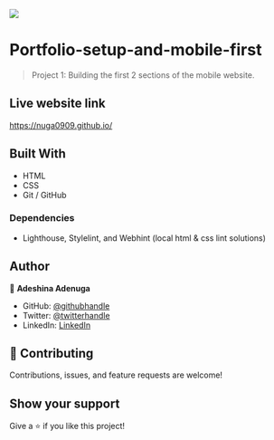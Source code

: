 ![](https://img.shields.io/badge/Microverse-blueviolet)

# Portfolio-setup-and-mobile-first

> Project 1: Building the first 2 sections of the mobile website.


## Live website link

https://nuga0909.github.io/


## Built With

- HTML
- CSS
- Git / GitHub

### Dependencies

- Lighthouse, Stylelint, and Webhint (local html & css lint solutions)



## Author

👤 **Adeshina Adenuga**

- GitHub: [@githubhandle](https://github.com/nuga0909)
- Twitter: [@twitterhandle](https://twitter.com/nuga0909)
- LinkedIn: [LinkedIn](https://github.com/Nuga0909)



## 🤝 Contributing

Contributions, issues, and feature requests are welcome!


## Show your support

Give a ⭐️ if you like this project!